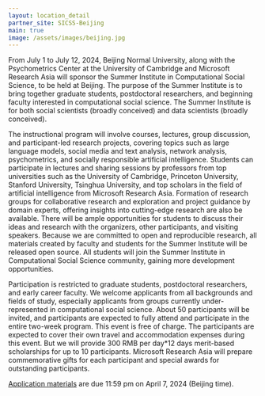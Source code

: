 ```yaml
---
layout: location_detail
partner_site: SICSS-Beijing
main: true
image: /assets/images/beijing.jpg
---
```


From July 1 to July 12, 2024, Beijing Normal University, along with the Psychometrics Center at the University of Cambridge and Microsoft Research Asia will sponsor the Summer Institute in Computational Social Science, to be held at Beijing. The purpose of the Summer Institute is to bring together graduate students, postdoctoral researchers, and beginning faculty interested in computational social science. The Summer Institute is for both social scientists (broadly conceived) and data scientists (broadly conceived).

The instructional program will involve courses, lectures, group discussion, and participant-led research projects, covering topics such as large language models, social media and text analysis, network analysis, psychometrics, and socially responsible artificial intelligence. Students can participate in lectures and sharing sessions by professors from top universities such as the University of Cambridge, Princeton University, Stanford University, Tsinghua University, and top scholars in the field of artificial intelligence from Microsoft Research Asia. Formation of research groups for collaborative research and exploration and project guidance by domain experts, offering insights into cutting-edge research are also be available. There will be ample opportunities for students to discuss their ideas and research with the organizers, other participants, and visiting speakers. Because we are committed to open and reproducible research, all materials created by faculty and students for the Summer Institute will be released open source. All students will join the Summer Institute in Computational Social Science community, gaining more development opportunities.

Participation is restricted to graduate students, postdoctoral researchers, and early career faculty. We welcome applicants from all backgrounds and fields of study, especially applicants from groups currently under-represented in computational social science. About 50 participants will be invited, and participants are expected to fully attend and participate in the entire two-week program. This event is free of charge. The participants are expected to cover their own travel and accommodation expenses during this event. But we will provide 300 RMB per day*12 days merit-based scholarships for up to 10 participants. Microsoft Research Asia will prepare commemorative gifts for each participant and special awards for outstanding participants.

[Application materials](https://compsocialscience.github.io/summer-institute/2024/beijing/apply) are due 11:59 pm on April 7, 2024 (Beijing time).


